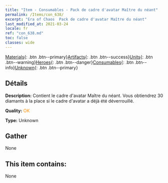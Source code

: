 ```yaml
---
title: "Item - Consumables - Pack de cadre d'avatar Maître du néant"
permalink: /Items/con_638/
excerpt: "Era of Chaos  Pack de cadre d'avatar Maître du néant"
last_modified_at: 2021-03-24
locale: fr
ref: "con_638.md"
toc: false
classes: wide
---
```

 [Materials](/fr/Items/){: .btn .btn--primary}[Artifacts](/fr/Items/Artifacts/){: .btn .btn--success}[Units](/fr/Items/Units/){: .btn .btn--warning}[Heroes](/fr/Items/Heroes/){: .btn .btn--danger}[Consumables](/fr/Items/Consumables/){: .btn .btn--info}[Unknown](/fr/Items/Unknown/){: .btn .btn--primary}

## Détails
 **Description:** Contient le cadre d'avatar Maître du néant. Vous obtiendrez 30 diamants à la place si le cadre d'avatar a déjà été déverrouillé.

 **Quality:** <span style="color: #FF8C00">OK</span>

 **Type:** Unknown

## Gather

  None

## This item contains:

  None

